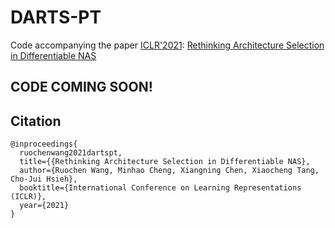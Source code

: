 # DARTS-PT
Code accompanying the paper
[ICLR'2021](https://iclr.cc/): [Rethinking Architecture Selection in Differentiable NAS](https://openreview.net/forum?id=PKubaeJkw3)


## CODE COMING SOON!


## Citation
```
@inproceedings{
  ruochenwang2021dartspt,
  title={{Rethinking Architecture Selection in Differentiable NAS},
  author={Ruochen Wang, Minhao Cheng, Xiangning Chen, Xiaocheng Tang, Cho-Jui Hsieh},
  booktitle={International Conference on Learning Representations (ICLR)},
  year={2021}
}
```
